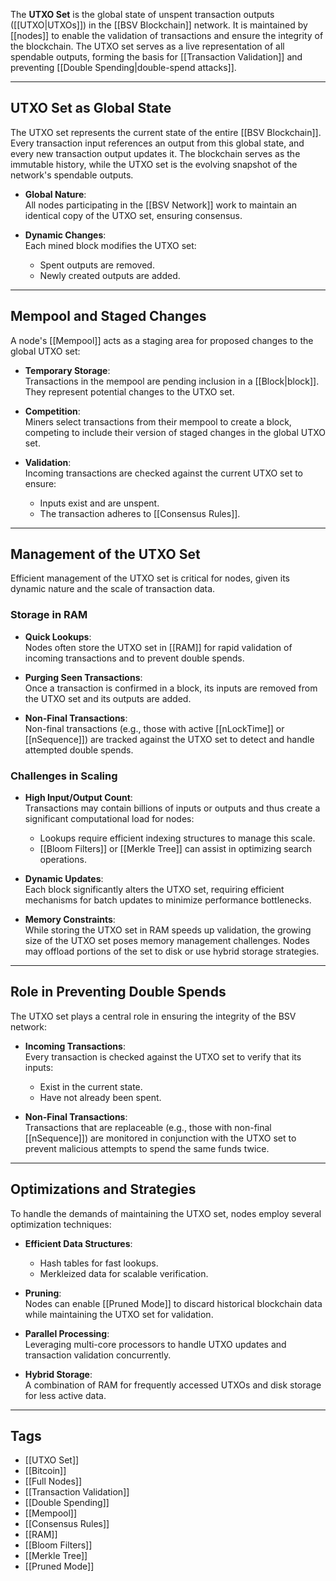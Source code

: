 The **UTXO Set** is the global state of unspent transaction outputs ([[UTXO|UTXOs]]) in the [[BSV Blockchain]] network. It is maintained by [[nodes]] to enable the validation of transactions and ensure the integrity of the blockchain. The UTXO set serves as a live representation of all spendable outputs, forming the basis for [[Transaction Validation]] and preventing [[Double Spending|double-spend attacks]].

---

## UTXO Set as Global State

The UTXO set represents the current state of the entire [[BSV Blockchain]]. Every transaction input references an output from this global state, and every new transaction output updates it. The blockchain serves as the immutable history, while the UTXO set is the evolving snapshot of the network's spendable outputs.

- **Global Nature**:  
  All nodes participating in the [[BSV Network]] work to maintain an identical copy of the UTXO set, ensuring consensus.
  
- **Dynamic Changes**:  
  Each mined block modifies the UTXO set:
  - Spent outputs are removed.
  - Newly created outputs are added.

---

## Mempool and Staged Changes

A node's [[Mempool]] acts as a staging area for proposed changes to the global UTXO set:

- **Temporary Storage**:  
  Transactions in the mempool are pending inclusion in a [[Block|block]]. They represent potential changes to the UTXO set.
  
- **Competition**:  
  Miners select transactions from their mempool to create a block, competing to include their version of staged changes in the global UTXO set.
  
- **Validation**:  
  Incoming transactions are checked against the current UTXO set to ensure:
  - Inputs exist and are unspent.
  - The transaction adheres to [[Consensus Rules]].

---

## Management of the UTXO Set

Efficient management of the UTXO set is critical for nodes, given its dynamic nature and the scale of transaction data.

### Storage in RAM

- **Quick Lookups**:  
  Nodes often store the UTXO set in [[RAM]] for rapid validation of incoming transactions and to prevent double spends.
  
- **Purging Seen Transactions**:  
  Once a transaction is confirmed in a block, its inputs are removed from the UTXO set and its outputs are added.

- **Non-Final Transactions**:  
  Non-final transactions (e.g., those with active [[nLockTime]] or [[nSequence]]) are tracked against the UTXO set to detect and handle attempted double spends.

### Challenges in Scaling

- **High Input/Output Count**:  
  Transactions may contain billions of inputs or outputs and thus create a significant computational load for nodes:
  - Lookups require efficient indexing structures to manage this scale.
  - [[Bloom Filters]] or [[Merkle Tree]] can assist in optimizing search operations.

- **Dynamic Updates**:  
  Each block significantly alters the UTXO set, requiring efficient mechanisms for batch updates to minimize performance bottlenecks.

- **Memory Constraints**:  
  While storing the UTXO set in RAM speeds up validation, the growing size of the UTXO set poses memory management challenges. Nodes may offload portions of the set to disk or use hybrid storage strategies.

---

## Role in Preventing Double Spends

The UTXO set plays a central role in ensuring the integrity of the BSV network:

- **Incoming Transactions**:  
  Every transaction is checked against the UTXO set to verify that its inputs:
  - Exist in the current state.
  - Have not already been spent.

- **Non-Final Transactions**:  
  Transactions that are replaceable (e.g., those with non-final [[nSequence]]) are monitored in conjunction with the UTXO set to prevent malicious attempts to spend the same funds twice.

---

## Optimizations and Strategies

To handle the demands of maintaining the UTXO set, nodes employ several optimization techniques:

- **Efficient Data Structures**:  
  - Hash tables for fast lookups.
  - Merkleized data for scalable verification.

- **Pruning**:  
  Nodes can enable [[Pruned Mode]] to discard historical blockchain data while maintaining the UTXO set for validation.

- **Parallel Processing**:  
  Leveraging multi-core processors to handle UTXO updates and transaction validation concurrently.

- **Hybrid Storage**:  
  A combination of RAM for frequently accessed UTXOs and disk storage for less active data.

---

## Tags

- [[UTXO Set]]  
- [[Bitcoin]]  
- [[Full Nodes]]  
- [[Transaction Validation]]  
- [[Double Spending]]  
- [[Mempool]]  
- [[Consensus Rules]]  
- [[RAM]]  
- [[Bloom Filters]]  
- [[Merkle Tree]]  
- [[Pruned Mode]]  


